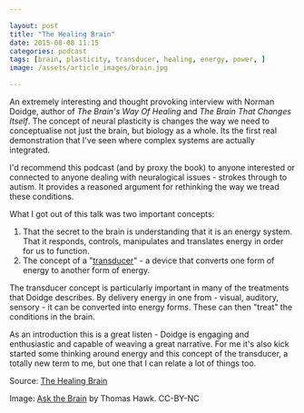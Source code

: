 ```yaml
---

layout: post
title: "The Healing Brain"
date: 2015-08-08 11:15
categories: podcast
tags: [brain, plasticity, transducer, healing, energy, power, ]
image: /assets/article_images/brain.jpg

---
```


An extremely interesting and thought provoking interview with Norman Doidge, author of *The Brain's Way Of Healing* and *The Brain That Changes Itself*. The concept of neural plasticity is changes the way we need to conceptualise not just the brain, but biology as a whole. Its the first real demonstration that I've seen where complex systems are actually integrated.

I'd recommend this podcast (and by proxy the book) to anyone interested or connected to anyone dealing with neuralogical issues - strokes through to autism. It provides a reasoned argument for rethinking the way we tread these conditions. 

What I got out of this talk was two important concepts:

1. That the secret to the brain is understanding that it is an energy system. That it responds, controls, manipulates and translates energy in order for us to function. 
2. The concept of a "[transducer](https://en.wikipedia.org/wiki/Transducer)" - a device that converts one form of energy to another form of energy. 

The transducer concept is particularly important in many of the treatments that Doidge describes. By delivery energy in one from - visual, auditory, sensory - it can be converted into energy forms. These can then "treat" the conditions in the brain. 

As an introduction this is a great listen - Doidge is engaging and enthusiastic and capable of weaving a great narrative. For me it's also kick started some thinking around energy and this concept of the transducer, a totally new term to me, but one that I can relate a lot of things too. 

Source: [The Healing Brain](http://www.abc.net.au/radionational/programs/bigideas/the-healing-brain/6643520)

Image: [Ask the Brain](https://flic.kr/p/4wdEnR) by Thomas Hawk. CC-BY-NC